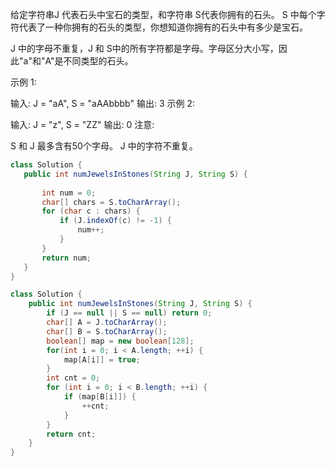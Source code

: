  给定字符串J 代表石头中宝石的类型，和字符串 S代表你拥有的石头。 S 中每个字符代表了一种你拥有的石头的类型，你想知道你拥有的石头中有多少是宝石。

J 中的字母不重复，J 和 S中的所有字符都是字母。字母区分大小写，因此"a"和"A"是不同类型的石头。

示例 1:

输入: J = "aA", S = "aAAbbbb"
输出: 3
示例 2:

输入: J = "z", S = "ZZ"
输出: 0
注意:

S 和 J 最多含有50个字母。
 J 中的字符不重复。
 
 
 ```java
class Solution {
    public int numJewelsInStones(String J, String S) {
        
        int num = 0;
        char[] chars = S.toCharArray();
        for (char c : chars) {
            if (J.indexOf(c) != -1) {
                num++;
            }
        }
        return num;
    }
}

```

```java
class Solution {
    public int numJewelsInStones(String J, String S) {
        if (J == null || S == null) return 0;
        char[] A = J.toCharArray();
        char[] B = S.toCharArray();
        boolean[] map = new boolean[128];
        for(int i = 0; i < A.length; ++i) {
            map[A[i]] = true;
        }
        int cnt = 0;
        for (int i = 0; i < B.length; ++i) {
            if (map[B[i]]) {
                ++cnt;
            }
        }
        return cnt;
    }
}

```